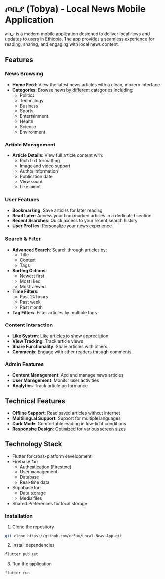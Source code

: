 # ጦቢያ (Tobya) - Local News Mobile Application

ጦቢያ is a modern mobile application designed to deliver local news and updates to users in Ethiopia. The app provides a seamless experience for reading, sharing, and engaging with local news content.

## Features

### News Browsing
- **Home Feed**: View the latest news articles with a clean, modern interface
- **Categories**: Browse news by different categories including:
  - Politics
  - Technology
  - Business
  - Sports
  - Entertainment
  - Health
  - Science
  - Environment

### Article Management
- **Article Details**: View full article content with:
  - Rich text formatting
  - Image and video support
  - Author information
  - Publication date
  - View count
  - Like count

### User Features
- **Bookmarking**: Save articles for later reading
- **Read Later**: Access your bookmarked articles in a dedicated section
- **Recent Searches**: Quick access to your recent search history
- **User Profiles**: Personalize your news experience

### Search & Filter
- **Advanced Search**: Search through articles by:
  - Title
  - Content
  - Tags
- **Sorting Options**:
  - Newest first
  - Most liked
  - Most viewed
- **Time Filters**:
  - Past 24 hours
  - Past week
  - Past month
- **Tag Filters**: Filter articles by multiple tags

### Content Interaction
- **Like System**: Like articles to show appreciation
- **View Tracking**: Track article views
- **Share Functionality**: Share articles with others
- **Comments**: Engage with other readers through comments

### Admin Features
- **Content Management**: Add and manage news articles
- **User Management**: Monitor user activities
- **Analytics**: Track article performance

## Technical Features
- **Offline Support**: Read saved articles without internet
- **Multilingual Support**: Support for multiple languages
- **Dark Mode**: Comfortable reading in low-light conditions
- **Responsive Design**: Optimized for various screen sizes

## Technology Stack
- Flutter for cross-platform development
- Firebase for:
  - Authentication (Firestore)
  - User management
  - Database
  - Real-time data
- Supabase for:
  - Data storage
  - Media files
- Shared Preferences for local storage


### Installation
1. Clone the repository
```bash
git clone https://github.com/cr5ux/Local-News-App.git
```

2. Install dependencies
```bash
flutter pub get
```

3. Run the application
```bash
flutter run
```

